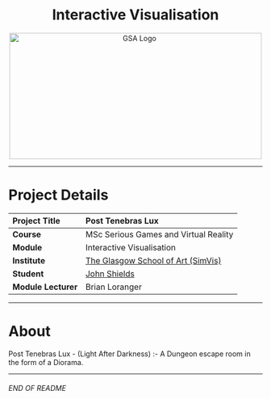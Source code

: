 <h1 align="center">Interactive Visualisation</h1>

<a href="https://www.gsa.ac.uk/research/research-units/school-of-simulation-and-visualisation/" >
<p align="center"><img src="https://i.ytimg.com/vi/iHB78aRxMjA/maxresdefault.jpg"
alt="GSA Logo" width="500" height="250"/>
</p></a>

***

# Project Details
| **Project Title** | Post Tenebras Lux |
| :------------- |:-------------|
| **Course**              | MSc Serious Games and Virtual Reality |
| **Module**              | Interactive Visualisation |
| **Institute**           | [The Glasgow School of Art (SimVis)](https://www.gsa.ac.uk/research/research-units/school-of-simulation-and-visualisation/) |
| **Student**             | [John Shields](https://github.com/johnshields) |
| **Module Lecturer**      | Brian Loranger |

***

# About
Post Tenebras Lux - (Light After Darkness) :- A Dungeon escape room in the form of a Diorama.

***
###### END OF README

